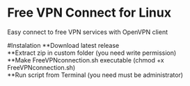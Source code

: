 # Free VPN Connect for Linux
Easy connect to free VPN services with OpenVPN client

#Instalation
**Download latest release   
**Extract zip in custom folder (you need write permission)   
**Make FreeVPNconnection.sh executable (chmod +x FreeVPNconnection.sh)   
**Run script from Terminal (you need must be administrator)   
